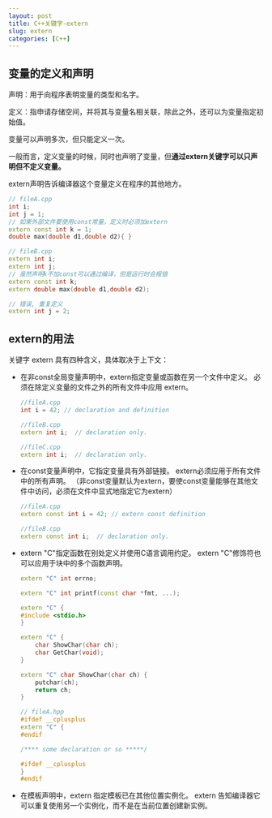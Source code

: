 ```yaml
---
layout: post
title: C++关键字-extern
slug: extern
categories: [C++]
---
```


## 变量的定义和声明
声明：用于向程序表明变量的类型和名字。

定义：指申请存储空间，并将其与变量名相关联，除此之外，还可以为变量指定初始值。

变量可以声明多次，但只能定义一次。

一般而言，定义变量的时候，同时也声明了变量，但**通过extern关键字可以只声明但不定义变量。**

extern声明告诉编译器这个变量定义在程序的其他地方。

```cpp
// fileA.cpp
int i;
int j = 1;
// 如果外部文件要使用const常量，定义时必须加extern
extern const int k = 1;
double max(double d1,double d2){ }

// fileB.cpp
extern int i;
extern int j;
// 虽然声明k不加const可以通过编译，但是运行时会报错
extern const int k;
extern double max(double d1,double d2);

// 错误, 重复定义
extern int j = 2;
```

## extern的用法
关键字 extern 具有四种含义，具体取决于上下文：

+ 在非const全局变量声明中，extern指定变量或函数在另一个文件中定义。 必须在除定义变量的文件之外的所有文件中应用 extern。
    ```cpp
    //fileA.cpp
    int i = 42; // declaration and definition

    //fileB.cpp
    extern int i;  // declaration only.

    //fileC.cpp
    extern int i;  // declaration only.
    ```

+ 在const变量声明中，它指定变量具有外部链接。 extern必须应用于所有文件中的所有声明。 （非const变量默认为extern，要使const变量能够在其他文件中访问，必须在文件中显式地指定它为extern）
    ```cpp
    //fileA.cpp
    extern const int i = 42; // extern const definition

    //fileB.cpp
    extern const int i;  // declaration only.
    ```
+ extern "C"指定函数在别处定义并使用C语言调用约定。 extern "C"修饰符也可以应用于块中的多个函数声明。
    ```cpp
    extern "C" int errno;

    extern "C" int printf(const char *fmt, ...);

    extern "C" {
    #include <stdio.h>
    }

    extern "C" {
        char ShowChar(char ch);
        char GetChar(void);
    }

    extern "C" char ShowChar(char ch) {
        putchar(ch);
        return ch;
    }
    ```

    ```cpp
    // fileA.hpp
    #ifdef __cplusplus
    extern "C" {
    #endif

    /**** some declaration or so *****/

    #ifdef __cplusplus
    }
    #endif
    ```

+ 在模板声明中，extern 指定模板已在其他位置实例化。 extern 告知编译器它可以重复使用另一个实例化，而不是在当前位置创建新实例。
